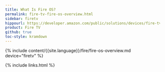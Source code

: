 ```yaml
---
title: What Is Fire OS?
permalink: fire-tv-fire-os-overview.html
sidebar: firetv
hippourl: https://developer.amazon.com/public/solutions/devices/fire-tv/docs/fire-os-overview
product: Fire TV
github: true
toc-style: kramdown
---
```


{% include content/{{site.language}}/fire/fire-os-overview.md device="firetv" %}

{% include links.html %}
